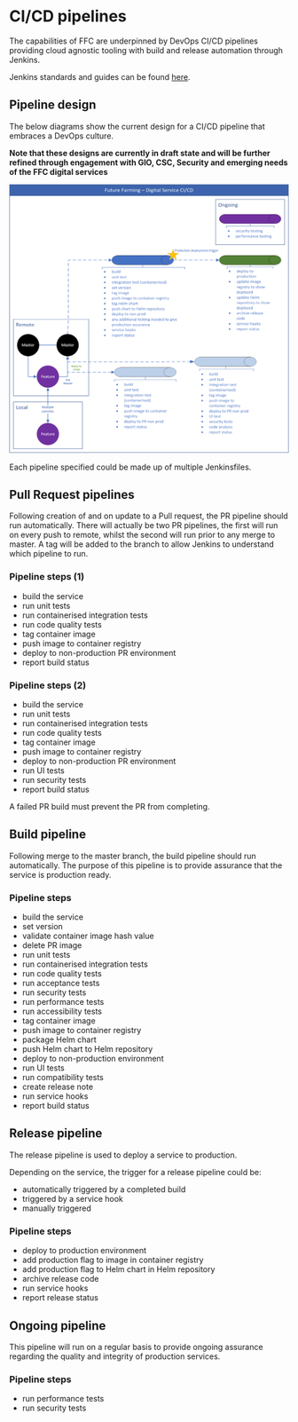 # CI/CD pipelines
The capabilities of FFC are underpinned by DevOps CI/CD pipelines providing cloud agnostic tooling with build and release automation through Jenkins.

Jenkins standards and guides can be found [here](jenkins.md).

## Pipeline design
The below diagrams show the current design for a CI/CD pipeline that embraces a DevOps culture.

**Note that these designs are currently in draft state and will be further refined through engagement with GIO, CSC, Security and emerging needs of the FFC digital services**

![CI/CD pipeline](/docs/images/cicd.png)

Each pipeline specified could be made up of multiple Jenkinsfiles.

## Pull Request pipelines
Following creation of and on update to a Pull request, the PR pipeline should run automatically.  There will actually be two PR pipelines, the first will run on every push to remote, whilst the second will run prior to any merge to master.  A tag will be added to the branch to allow Jenkins to understand which pipeline to run.

### Pipeline steps (1)
- build the service
- run unit tests
- run containerised integration tests
- run code quality tests
- tag container image
- push image to container registry
- deploy to non-production PR environment
- report build status

### Pipeline steps (2)
- build the service
- run unit tests
- run containerised integration tests
- run code quality tests
- tag container image
- push image to container registry
- deploy to non-production PR environment
- run UI tests
- run security tests
- report build status

A failed PR build must prevent the PR from completing.

## Build pipeline
Following merge to the master branch, the build pipeline should run automatically.  The purpose of this pipeline is to provide assurance that the service is production ready.

### Pipeline steps
- build the service
- set version
- validate container image hash value
- delete PR image
- run unit tests
- run containerised integration tests
- run code quality tests
- run acceptance tests
- run security tests
- run performance tests
- run accessibility tests
- tag container image
- push image to container registry
- package Helm chart
- push Helm chart to Helm repository
- deploy to non-production environment
- run UI tests
- run compatibility tests
- create release note
- run service hooks
- report build status

## Release pipeline
The release pipeline is used to deploy a service to production.  

Depending on the service, the trigger for a release pipeline could be:
- automatically triggered by a completed build
- triggered by a service hook
- manually triggered

### Pipeline steps
- deploy to production environment
- add production flag to image in container registry
- add production flag to Helm chart in Helm repository
- archive release code
- run service hooks
- report release status

## Ongoing pipeline
This pipeline will run on a regular basis to provide ongoing assurance regarding the quality and integrity of production services.

### Pipeline steps
- run performance tests
- run security tests
